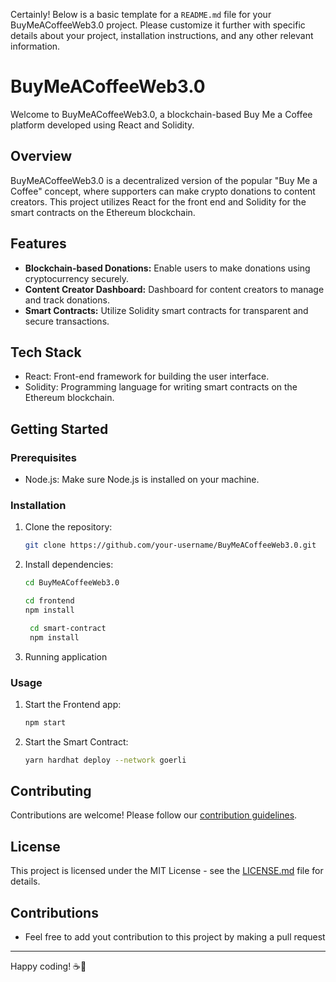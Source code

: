 Certainly! Below is a basic template for a `README.md` file for your BuyMeACoffeeWeb3.0 project. Please customize it further with specific details about your project, installation instructions, and any other relevant information.

# BuyMeACoffeeWeb3.0

Welcome to BuyMeACoffeeWeb3.0, a blockchain-based Buy Me a Coffee platform developed using React and Solidity.

## Overview

BuyMeACoffeeWeb3.0 is a decentralized version of the popular "Buy Me a Coffee" concept, where supporters can make crypto donations to content creators. This project utilizes React for the front end and Solidity for the smart contracts on the Ethereum blockchain.

## Features

- **Blockchain-based Donations:** Enable users to make donations using cryptocurrency securely.
- **Content Creator Dashboard:** Dashboard for content creators to manage and track donations.
- **Smart Contracts:** Utilize Solidity smart contracts for transparent and secure transactions.

## Tech Stack

- React: Front-end framework for building the user interface.
- Solidity: Programming language for writing smart contracts on the Ethereum blockchain.

## Getting Started

### Prerequisites

- Node.js: Make sure Node.js is installed on your machine.

### Installation

1. Clone the repository:

   ```bash
   git clone https://github.com/your-username/BuyMeACoffeeWeb3.0.git
   ```

2. Install dependencies:

   ```bash
   cd BuyMeACoffeeWeb3.0
   ```
    ```bash
    cd frontend
    npm install
   ```

   ```bash
    cd smart-contract
    npm install
   ```

3. Running application

### Usage

1. Start the Frontend app:

   ```bash
   npm start
   ```

2. Start the Smart Contract:

   ```bash
   yarn hardhat deploy --network goerli
   ```

## Contributing

Contributions are welcome! Please follow our [contribution guidelines](CONTRIBUTING.md).

## License

This project is licensed under the MIT License - see the [LICENSE.md](LICENSE.md) file for details.

## Contributions

- Feel free to add yout contribution to this project by making a pull request

---

Happy coding! ☕️🚀
